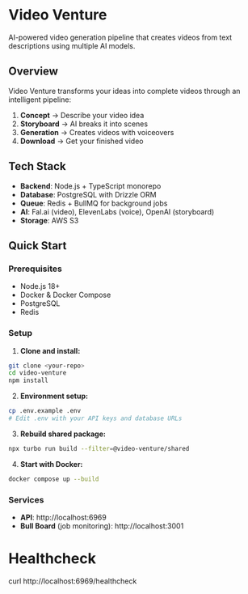 # Video Venture

AI-powered video generation pipeline that creates videos from text descriptions using multiple AI models.

## Overview

Video Venture transforms your ideas into complete videos through an intelligent pipeline:

1. **Concept** → Describe your video idea
2. **Storyboard** → AI breaks it into scenes
3. **Generation** → Creates videos with voiceovers
4. **Download** → Get your finished video

## Tech Stack

- **Backend**: Node.js + TypeScript monorepo
- **Database**: PostgreSQL with Drizzle ORM
- **Queue**: Redis + BullMQ for background jobs
- **AI**: Fal.ai (video), ElevenLabs (voice), OpenAI (storyboard)
- **Storage**: AWS S3

## Quick Start

### Prerequisites

- Node.js 18+
- Docker & Docker Compose
- PostgreSQL
- Redis

### Setup

1. **Clone and install:**

```bash
git clone <your-repo>
cd video-venture
npm install
```

2. **Environment setup:**

```bash
cp .env.example .env
# Edit .env with your API keys and database URLs
```

3. **Rebuild shared package:**

```bash
npx turbo run build --filter=@video-venture/shared
```

4. **Start with Docker:**

```bash
docker compose up --build
```

### Services

- **API**: http://localhost:6969
- **Bull Board** (job monitoring): http://localhost:3001

# Healthcheck

curl http://localhost:6969/healthcheck
